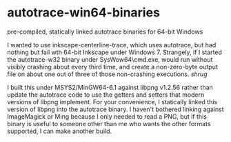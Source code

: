# autotrace-win64-binaries
pre-compiled, statically linked autotrace binaries for 64-bit Windows

I wanted to use inkscape-centerline-trace, which uses autotrace, but had nothing but fail wth 
64-bit Inkscape under Windows 7. Strangely, if I started the autotrace-w32 binary under SysWow64\cmd.exe, 
would run without visibly crashing about every third time, and create a non-zero-byte output file on about one 
out of three of those non-crashing executions. *shrug* 

I built this under MSYS2/MinGW64-6.1 against libpng v1.2.56 rather than update the autotrace code to use the 
getters and setters that modern versions of libpng implement. For your convenience, I statically linked this 
version of libpng into the autotrace binary. I haven't bothered linking against ImageMagick or Ming because I 
only needed to read a PNG, but if this binary is useful to someone other than me who wants the other formats
supported, I can make another build. 
